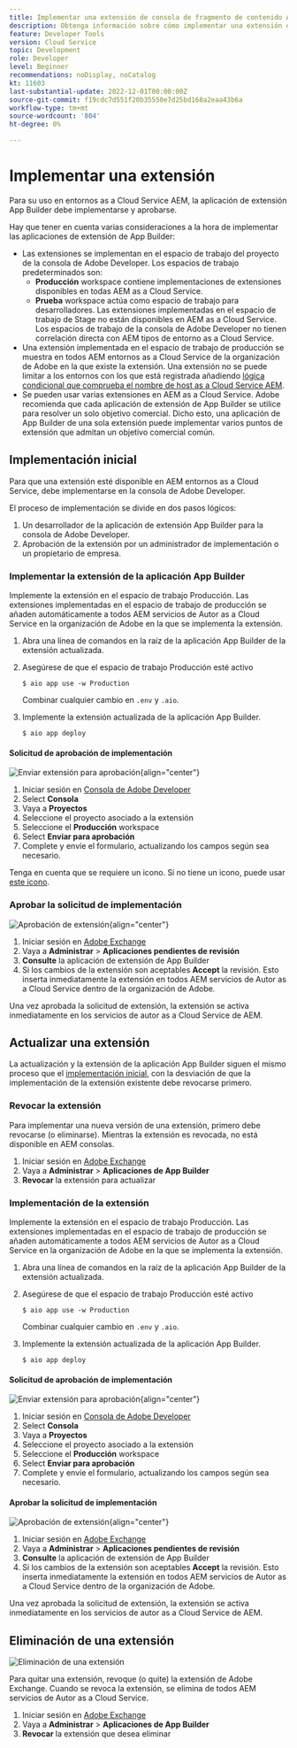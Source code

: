 ```yaml
---
title: Implementar una extensión de consola de fragmento de contenido AEM
description: Obtenga información sobre cómo implementar una extensión de consola de fragmento de contenido AEM.
feature: Developer Tools
version: Cloud Service
topic: Development
role: Developer
level: Beginner
recommendations: noDisplay, noCatalog
kt: 11603
last-substantial-update: 2022-12-01T00:00:00Z
source-git-commit: f19cdc7d551f20b35550e7d25bd168a2eaa43b6a
workflow-type: tm+mt
source-wordcount: '804'
ht-degree: 0%

---
```



# Implementar una extensión

Para su uso en entornos as a Cloud Service AEM, la aplicación de extensión App Builder debe implementarse y aprobarse.

Hay que tener en cuenta varias consideraciones a la hora de implementar las aplicaciones de extensión de App Builder:

+ Las extensiones se implementan en el espacio de trabajo del proyecto de la consola de Adobe Developer. Los espacios de trabajo predeterminados son:
   + __Producción__ workspace contiene implementaciones de extensiones disponibles en todas AEM as a Cloud Service.
   + __Prueba__ workspace actúa como espacio de trabajo para desarrolladores. Las extensiones implementadas en el espacio de trabajo de Stage no están disponibles en AEM as a Cloud Service.
Los espacios de trabajo de la consola de Adobe Developer no tienen correlación directa con AEM tipos de entorno as a Cloud Service.
+ Una extensión implementada en el espacio de trabajo de producción se muestra en todos AEM entornos as a Cloud Service de la organización de Adobe en la que existe la extensión.
Una extensión no se puede limitar a los entornos con los que está registrada añadiendo [lógica condicional que comprueba el nombre de host as a Cloud Service AEM](https://developer.adobe.com/uix/docs/guides/publication/#enabling-extension-only-on-specific-aem-environments).
+ Se pueden usar varias extensiones en AEM as a Cloud Service. Adobe recomienda que cada aplicación de extensión de App Builder se utilice para resolver un solo objetivo comercial. Dicho esto, una aplicación de App Builder de una sola extensión puede implementar varios puntos de extensión que admitan un objetivo comercial común.

## Implementación inicial

Para que una extensión esté disponible en AEM entornos as a Cloud Service, debe implementarse en la consola de Adobe Developer.

El proceso de implementación se divide en dos pasos lógicos:

1. Un desarrollador de la aplicación de extensión App Builder para la consola de Adobe Developer.
1. Aprobación de la extensión por un administrador de implementación o un propietario de empresa.

### Implementar la extensión de la aplicación App Builder

Implemente la extensión en el espacio de trabajo Producción. Las extensiones implementadas en el espacio de trabajo de producción se añaden automáticamente a todos AEM servicios de Autor as a Cloud Service en la organización de Adobe en la que se implementa la extensión.

1. Abra una línea de comandos en la raíz de la aplicación App Builder de la extensión actualizada.
1. Asegúrese de que el espacio de trabajo Producción esté activo

   ```shell
   $ aio app use -w Production
   ```

   Combinar cualquier cambio en `.env` y `.aio`.

1. Implemente la extensión actualizada de la aplicación App Builder.

   ```shell
   $ aio app deploy
   ```

#### Solicitud de aprobación de implementación

![Enviar extensión para aprobación](./assets/deploy/submit-for-approval.png){align="center"}

1. Iniciar sesión en [Consola de Adobe Developer](https://developer.adobe.com)
1. Select __Consola__
1. Vaya a __Proyectos__
1. Seleccione el proyecto asociado a la extensión
1. Seleccione el __Producción__ workspace
1. Select __Enviar para aprobación__
1. Complete y envíe el formulario, actualizando los campos según sea necesario.

Tenga en cuenta que se requiere un icono. Si no tiene un icono, puede usar [este icono](./assets/deploy/icon.png).

### Aprobar la solicitud de implementación

![Aprobación de extensión](./assets/deploy/adobe-exchange.png){align="center"}

1. Iniciar sesión en [Adobe Exchange](https://exchange.adobe.com/)
1. Vaya a __Administrar__ > __Aplicaciones pendientes de revisión__
1. __Consulte__ la aplicación de extensión de App Builder
1. Si los cambios de la extensión son aceptables __Accept__ la revisión. Esto inserta inmediatamente la extensión en todos AEM servicios de Autor as a Cloud Service dentro de la organización de Adobe.

Una vez aprobada la solicitud de extensión, la extensión se activa inmediatamente en los servicios de autor as a Cloud Service de AEM.

## Actualizar una extensión

La actualización y la extensión de la aplicación App Builder siguen el mismo proceso que el [implementación inicial](#initial-deployment), con la desviación de que la implementación de la extensión existente debe revocarse primero.

### Revocar la extensión

Para implementar una nueva versión de una extensión, primero debe revocarse (o eliminarse). Mientras la extensión es revocada, no está disponible en AEM consolas.

1. Iniciar sesión en [Adobe Exchange](https://exchange.adobe.com/)
1. Vaya a __Administrar__ > __Aplicaciones de App Builder__
1. __Revocar__ la extensión para actualizar

### Implementación de la extensión

Implemente la extensión en el espacio de trabajo Producción. Las extensiones implementadas en el espacio de trabajo de producción se añaden automáticamente a todos AEM servicios de Autor as a Cloud Service en la organización de Adobe en la que se implementa la extensión.

1. Abra una línea de comandos en la raíz de la aplicación App Builder de la extensión actualizada.
1. Asegúrese de que el espacio de trabajo Producción esté activo

   ```shell
   $ aio app use -w Production
   ```

   Combinar cualquier cambio en `.env` y `.aio`.

1. Implemente la extensión actualizada de la aplicación App Builder.

   ```shell
   $ aio app deploy
   ```

#### Solicitud de aprobación de implementación

![Enviar extensión para aprobación](./assets/deploy/submit-for-approval.png){align="center"}

1. Iniciar sesión en [Consola de Adobe Developer](https://developer.adobe.com)
1. Select __Consola__
1. Vaya a __Proyectos__
1. Seleccione el proyecto asociado a la extensión
1. Seleccione el __Producción__ workspace
1. Select __Enviar para aprobación__
1. Complete y envíe el formulario, actualizando los campos según sea necesario.

#### Aprobar la solicitud de implementación

![Aprobación de extensión](./assets/deploy/adobe-exchange.png){align="center"}

1. Iniciar sesión en [Adobe Exchange](https://exchange.adobe.com/)
1. Vaya a __Administrar__ > __Aplicaciones pendientes de revisión__
1. __Consulte__ la aplicación de extensión de App Builder
1. Si los cambios de la extensión son aceptables __Accept__ la revisión. Esto inserta inmediatamente la extensión en todos AEM servicios de Autor as a Cloud Service dentro de la organización de Adobe.

Una vez aprobada la solicitud de extensión, la extensión se activa inmediatamente en los servicios de autor as a Cloud Service de AEM.

## Eliminación de una extensión

![Eliminación de una extensión](./assets/deploy/revoke.png)

Para quitar una extensión, revoque (o quite) la extensión de Adobe Exchange. Cuando se revoca la extensión, se elimina de todos AEM servicios de Autor as a Cloud Service.

1. Iniciar sesión en [Adobe Exchange](https://exchange.adobe.com/)
1. Vaya a __Administrar__ > __Aplicaciones de App Builder__
1. __Revocar__ la extensión que desea eliminar

